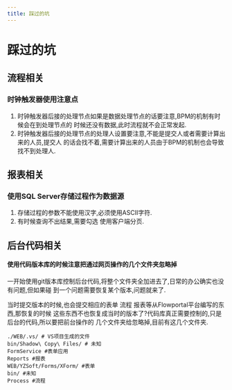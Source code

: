 ```yaml
---
title: 踩过的坑
---
```


# 踩过的坑

## 流程相关

### 时钟触发器使用注意点

1. 时钟触发器后接的处理节点如果是数据处理节点的话要注意,BPM的机制有时候会在到处理节点的
时候还没有数据,此时流程就不会正常发起.
2. 时钟触发器后接的处理节点的处理人设置要注意,不能是提交人或者需要计算出来的人员,提交人
的话会找不着,需要计算出来的人员由于BPM的机制也会导致找不到处理人.

## 报表相关

### 使用SQL Server存储过程作为数据源
1. 存储过程的参数不能使用汉字,必须使用ASCII字符.
2. 有时候查询不出结果,需要勾选 使用客户端分页.

## 后台代码相关

#### 使用代码版本库的时候注意把通过网页操作的几个文件夹忽略掉

一开始使用git版本库控制后台代码,将整个文件夹全加进去了,日常的办公确实也没有问题,但如果碰
到一个问题需要恢复某个版本,问题就来了.

当时提交版本的时候,也会提交相应的表单 流程 报表等从Flowportal平台编写的东西,那恢复的时候
这些东西不也恢复成当时的版本了?代码库真正需要控制的,只是后台的代码,所以要把前台操作的
几个文件夹给忽略掉,目前有这几个文件夹.

```gitignore
./WEB/.vs/ # VS项目生成的文件
bin/Shadow\ Copy\ Files/ # 未知
FormService #表单应用
Reports #报表
WEB/YZSoft/Forms/XForm/ #表单
bin/ #未知
Process #流程
```
